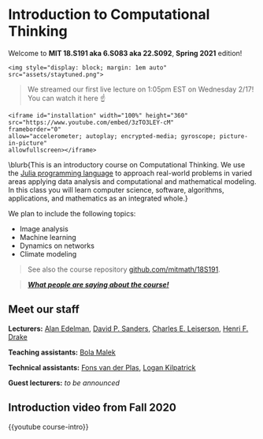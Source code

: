 
# Introduction to Computational Thinking

Welcome to **MIT 18.S191 aka 6.S083 aka 22.S092**, **Spring 2021** edition!

~~~
<img style="display: block; margin: 1em auto" src="assets/staytuned.png">
~~~
> We streamed our first live lecture on 1:05pm EST on Wednesday 2/17! You can watch it here ☝️

~~~
<iframe id="installation" width="100%" height="360"
src="https://www.youtube.com/embed/3zTO3LEY-cM"
frameborder="0"
allow="accelerometer; autoplay; encrypted-media; gyroscope; picture-in-picture"
allowfullscreen></iframe>
~~~

\blurb{This is an introductory course on Computational Thinking. We use the [Julia programming language](http://www.julialang.org) to approach real-world problems in varied areas applying data analysis and computational and mathematical modeling.  In this class you will learn computer science, software, algorithms, applications, and mathematics as an integrated whole.}

We plan to include the following topics:

- Image analysis
- Machine learning
- Dynamics on networks
- Climate modeling


> See also the course repository [github.com/mitmath/18S191](https://github.com/mitmath/18S191).

> _**[What people are saying about the course!](/reviews/)**_

<!-- 

Please help edit the automatically-generated subtitles in the [lecture transcripts](https://drive.google.com/drive/folders/1ekXz8x78qnq3G-_MhOh6CYgFDbL2G6Vz)!
If you do so, please add punctuation, and please change the colour of the part you edited to a colour other than black, and different from the previous and next sections. -->

## Meet our staff
**Lecturers:** [Alan Edelman](http://math.mit.edu/~edelman), [David P. Sanders](http://sistemas.fciencias.unam.mx/~dsanders/), [Charles E. Leiserson](https://people.csail.mit.edu/cel/), [Henri F. Drake](https://hdrake.github.io/)

**Teaching assistants:** [Bola Malek]()

**Technical assistants:** [Fons van der Plas](), [Logan Kilpatrick](https://scholar.harvard.edu/logankilpatrick/home)

**Guest lecturers:** _to be announced_

## Introduction video from Fall 2020

{{youtube course-intro}}
